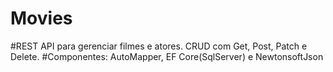 # Movies
#REST API para gerenciar filmes e atores. CRUD com Get, Post, Patch e Delete. 
#Componentes: AutoMapper, EF Core(SqlServer) e NewtonsoftJson 
